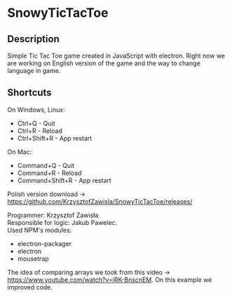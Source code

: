 # SnowyTicTacToe

## Description
Simple Tic Tac Toe game created in JavaScript with electron. Right now we are working on English version of the game and the way to change language in game.

## Shortcuts
On Windows, Linux:
  - Ctrl+Q - Quit
  - Ctrl+R - Reload
  - Ctrl+Shift+R - App restart
  
On Mac:
  - Command+Q - Quit
  - Command+R - Reload
  - Command+Shift+R - App restart
  
Polish version download -> https://github.com/KrzysztofZawisla/SnowyTicTacToe/releases/

Programmer: Krzysztof Zawisła  
Responsible for logic: Jakub Pawelec.  
Used NPM's modules:  
  - electron-packager  
  - electron  
  - mousetrap
  
The idea of comparing arrays we took from this video -> https://www.youtube.com/watch?v=iRK-BnscnEM. On this example we improved code.
  
